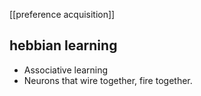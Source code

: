 [[preference acquisition]]

## hebbian learning
- Associative learning
- Neurons that wire together, fire together.
